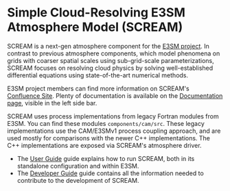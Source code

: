# Simple Cloud-Resolving E3SM Atmosphere Model (SCREAM)

SCREAM is a next-gen atmosphere component for the [E3SM project](https://e3sm.org/).
In contrast to previous atmosphere components, which model phenomena on grids
with coarser spatial scales using sub-grid-scale parameterizations, SCREAM
focuses on resolving cloud physics by solving well-established differential
equations using state-of-the-art numerical methods.

E3SM project members can find more information on SCREAM's [Confluence Site](https://acme-climate.atlassian.net/wiki/spaces/NGDNA/overview).
Plenty of documentation is available on the [Documentation page](https://acme-climate.atlassian.net/wiki/spaces/NGDNA/pages/755597313/Documentation),
visible in the left side bar.

SCREAM uses process implementations from legacy Fortran modules from E3SM. You
can find these modules `components/cam/src`. These legacy implementations use
the CAM/E3SMv1 process coupling approach, and are used mostly for comparisons
with the newer C++ implementations. The C++ implementations are exposed via
SCREAM's atmosphere driver.

* The [User Guide](user/index.md) guide explains how to run SCREAM, both in
  its standalone configuration and within E3SM.
* The [Developer Guide](dev/index.md) guide contains all the information needed
  to contribute to the development of SCREAM.

